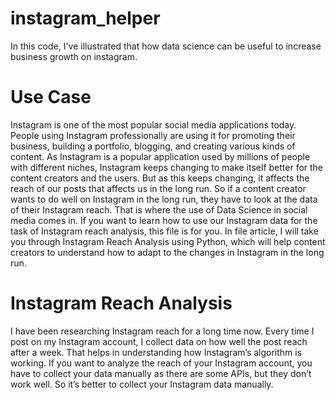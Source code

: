 # instagram_helper
In this code, I've illustrated that how data science can be useful to increase business growth on instagram.

# Use Case
Instagram is one of the most popular social media applications today.
People using Instagram professionally are using it for promoting their business, building a portfolio, blogging, and creating various kinds of content.
As Instagram is a popular application used by millions of people with different niches, Instagram keeps changing to make itself better for the content creators and the users.
But as this keeps changing, it affects the reach of our posts that affects us in the long run.
So if a content creator wants to do well on Instagram in the long run, they have to look at the data of their Instagram reach.
That is where the use of Data Science in social media comes in.
If you want to learn how to use our Instagram data for the task of Instagram reach analysis, this file is for you.
In file article, I will take you through Instagram Reach Analysis using Python, which will help content creators to understand how to adapt to the changes in Instagram in the long run.

# Instagram Reach Analysis
I have been researching Instagram reach for a long time now.
Every time I post on my Instagram account, I collect data on how well the post reach after a week.
That helps in understanding how Instagram’s algorithm is working.
If you want to analyze the reach of your Instagram account, you have to collect your data manually as there are some APIs, but they don’t work well.
So it’s better to collect your Instagram data manually.
